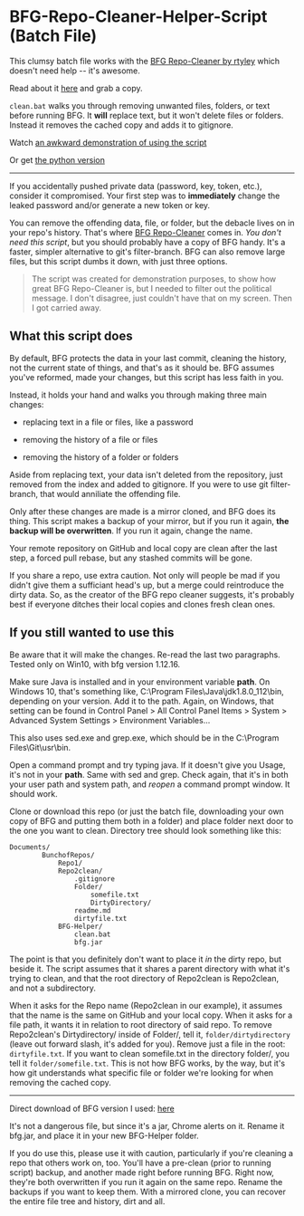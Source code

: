 # BFG-Repo-Cleaner-Helper-Script (Batch File)

This clumsy batch file works with the [BFG Repo-Cleaner by rtyley](https://github.com/rtyley/bfg-repo-cleaner) which doesn't need help -- it's awesome.

Read about it [here](https://rtyley.github.io/bfg-repo-cleaner/) and grab a copy.

`clean.bat` walks you through removing unwanted files, folders, or text before running BFG.  It **will** replace text, but it won't delete files or folders.  Instead it removes the cached copy and adds it to gitignore.

Watch [an awkward demonstration of using the script](https://www.youtube.com/watch?v=p4HPGFNS77Q)

Or get [the python version](https://github.com/yoshimi777/BFG-Helper-Python)

***

If you accidentally pushed private data (password, key, token, etc.), consider it compromised.  Your first step was to **immediately** change the leaked password and/or generate a new token or key.

You can remove the offending data, file, or folder, but the debacle lives on in your repo's history.  That's where [BFG Repo-Cleaner](https://rtyley.github.io/bfg-repo-cleaner/) comes in.  *You don't need this script*, but you should probably have a copy of BFG handy.  It's a faster, simpler alternative to git's filter-branch.  BFG can also remove large files, but this script dumbs it down, with just three options.

>The script was created for demonstration purposes, to show how great BFG Repo-Cleaner is, but I needed to filter out the political message.  I don't disagree, just couldn't have that on my screen.  Then I got carried away.

## What this script does

By default, BFG protects the data in your last commit, cleaning the history, not the current state of things, and that's as it should be.  BFG assumes you've reformed, made your changes, but this script has less faith in you.

Instead, it holds your hand and walks you through making three main changes:

* replacing text in a file or files, like a password

* removing the history of a file or files

* removing the history of a folder or folders

Aside from replacing text, your data isn't deleted from the repository, just removed from the index and added to gitignore.  If you were to use git filter-branch, that would anniliate the offending file.

Only after these changes are made is a mirror cloned, and BFG does its thing.
This script makes a backup of your mirror, but if you run it again, **the backup will be overwritten**.  If you run it again, change the name.

Your remote repository on GitHub and local copy are clean after the last step, a forced pull rebase, but any stashed commits will be gone.

If you share a repo, use extra caution.  Not only will people be mad if you didn't give them a sufficiant head's up, but a merge could reintroduce the dirty data.  So, as the creator of the BFG repo cleaner suggests, it's probably best if everyone ditches their local copies and clones fresh clean ones.

## If you still wanted to use this

Be aware that it will make the changes.  Re-read the last two paragraphs.  Tested only on Win10, with bfg version 1.12.16.

Make sure Java is installed and in your environment variable **path**.  On Windows 10, that's something like, C:\Program Files\Java\jdk1.8.0_112\bin, depending on your version. Add it to the path. Again, on Windows, that setting can be found in Control Panel > All Control Panel Items > System > Advanced System Settings > Environment Variables...

This also uses sed.exe and grep.exe, which should be in the C:\Program Files\Git\usr\bin.

Open a command prompt and try typing java.  If it doesn't give you Usage, it's not in your **path**.  Same with sed and grep.  Check again, that it's in both your user path and system path, and *reopen* a command prompt window.  It should work.

Clone or download this repo (or just the batch file, downloading your own copy of BFG and putting them both in a folder) and place folder next door to the one you want to clean.  Directory tree should look something like this:

```crystal
Documents/
        BunchofRepos/
            Repo1/
            Repo2clean/
                .gitignore
                Folder/
                    somefile.txt
                    DirtyDirectory/
                readme.md
                dirtyfile.txt
            BFG-Helper/
                clean.bat
                bfg.jar
```

The point is that you definitely don't want to place it *in* the dirty repo, but beside it.  The script assumes that it shares a parent directory with what it's trying to clean, and that the root directory of Repo2clean is Repo2clean, and not a subdirectory.

When it asks for the Repo name (Repo2clean in our example), it assumes that the name is the same on GitHub and your local copy.  When it asks for a file path, it wants it in relation to root directory of said repo.  To remove Repo2clean's Dirtydirectory/ inside of Folder/, tell it, `folder/dirtydirectory` (leave out forward slash, it's added for you).  Remove just a file in the root: `dirtyfile.txt`.  If you want to clean somefile.txt in the directory folder/, you tell it `folder/somefile.txt`.  This is not how BFG works, by the way, but it's how git understands what specific file or folder we're looking for when removing the cached copy.

***

Direct download of BFG version I used: [here](http://repo1.maven.org/maven2/com/madgag/bfg/1.12.16/bfg-1.12.16.jar)

It's not a dangerous file, but since it's a jar, Chrome alerts on it.  Rename it bfg.jar, and place it in your new BFG-Helper folder.

If you do use this, please use it with caution, particularly if you're cleaning a repo that others work on, too.  You'll have a pre-clean (prior to running script) backup, and another made right before running BFG.  Right now, they're both overwritten if you run it again on the same repo.  Rename the backups if you want to keep them. With a mirrored clone, you can recover the entire file tree and history, dirt and all.